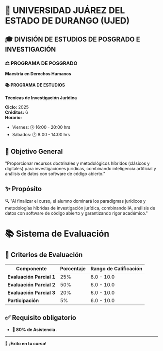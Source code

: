 # 🏫 UNIVERSIDAD JUÁREZ DEL ESTADO DE DURANGO (UJED)

## 🎓 DIVISIÓN DE ESTUDIOS DE POSGRADO E INVESTIGACIÓN

### ⚖️ PROGRAMA DE POSGRADO  
**Maestría en Derechos Humanos**  

#### 📚 PROGRAMA DE ESTUDIOS  
**Técnicas de Investigación Jurídica**  

**Ciclo:** 2025  
**Créditos:** 6  
**Horario:**  
- Viernes: 🕓 16:00 - 20:00 hrs  
- Sábados: 🕗 8:00 - 14:00 hrs  

## 🎯 **Objetivo General**  
"Proporcionar recursos doctrinales y metodológicos híbridos (clásicos y digitales) para investigaciones jurídicas, combinando inteligencia artificial y análisis de datos con software de código abierto." 

## ✨ **Propósito**  
🔍 "Al finalizar el curso, el alumno dominará los paradigmas jurídicos y metodologías híbridas de investigación jurídica, combinando IA, análisis de datos con software de código abierto y garantizando rigor académico."

# 📚 **Sistema de Evaluación**  

## 📌 **Criterios de Evaluación**  

| **Componente**             | **Porcentaje**| **Rango de Calificación**|  
|----------------------------|---------------|--------------------------|  
| **Evaluación Parcial 1**   | 25%           | 6.0 - 10.0               |  
| **Evaluación Parcial 2**   | 50%           | 6.0 - 10.0               |  
| **Evaluación Parcial 3**   | 20%           | 6.0 - 10.0               |  
| **Participación**          | 5%            | 6.0 - 10.0               |  


## ✅ **Requisito obligatorio**  
- **📅 80% de Asistencia** .  

---

🚀 **¡Éxito en tu curso!**

